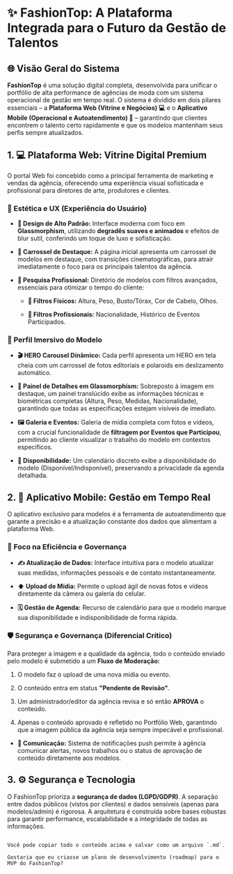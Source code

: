 # ✨ FashionTop: A Plataforma Integrada para o Futuro da Gestão de Talentos

## 🌐 Visão Geral do Sistema

**FashionTop** é uma solução digital completa, desenvolvida para unificar o portfólio de alta performance de agências de moda com um sistema operacional de gestão em tempo real. O sistema é dividido em dois pilares essenciais – a **Plataforma Web (Vitrine e Negócios) 💻** e o **Aplicativo Mobile (Operacional e Autoatendimento) 📱** – garantindo que clientes encontrem o talento certo rapidamente e que os modelos mantenham seus perfis sempre atualizados.

## 1. 💻 Plataforma Web: Vitrine Digital Premium

O portal Web foi concebido como a principal ferramenta de marketing e vendas da agência, oferecendo uma experiência visual sofisticada e profissional para diretores de arte, produtores e clientes.

### 🎨 Estética e UX (Experiência do Usuário)

* **💎 Design de Alto Padrão:** Interface moderna com foco em **Glassmorphism**, utilizando **degradês suaves e animados** e efeitos de blur sutil, conferindo um toque de luxo e sofisticação.

* **📸 Carrossel de Destaque:** A página inicial apresenta um carrossel de modelos em destaque, com transições cinematográficas, para atrair imediatamente o foco para os principais talentos da agência.

* **🔎 Pesquisa Profissional:** Diretório de modelos com filtros avançados, essenciais para otimizar o tempo do cliente:

  * **💪 Filtros Físicos:** Altura, Peso, Busto/Tórax, Cor de Cabelo, Olhos.

  * **💼 Filtros Profissionais:** Nacionalidade, Histórico de Eventos Participados.

### 👤 Perfil Imersivo do Modelo

* **🎬 HERO Carousel Dinâmico:** Cada perfil apresenta um HERO em tela cheia com um carrossel de fotos editoriais e polaroids em deslizamento automático.

* **📏 Painel de Detalhes em Glassmorphism:** Sobreposto à imagem em destaque, um painel translúcido exibe as informações técnicas e biométricas completas (Altura, Peso, Medidas, Nacionalidade), garantindo que todas as especificações estejam visíveis de imediato.

* **🖼️ Galeria e Eventos:** Galeria de mídia completa com fotos e vídeos, com a crucial funcionalidade de **filtragem por Eventos que Participou**, permitindo ao cliente visualizar o trabalho do modelo em contextos específicos.

* **📅 Disponibilidade:** Um calendário discreto exibe a disponibilidade do modelo (Disponível/Indisponível), preservando a privacidade da agenda detalhada.

## 2. 📱 Aplicativo Mobile: Gestão em Tempo Real

O aplicativo exclusivo para modelos é a ferramenta de autoatendimento que garante a precisão e a atualização constante dos dados que alimentam a plataforma Web.

### 🚀 Foco na Eficiência e Governança

* **✍️ Atualização de Dados:** Interface intuitiva para o modelo atualizar suas medidas, informações pessoais e de contato instantaneamente.

* **⬆️ Upload de Mídia:** Permite o upload ágil de novas fotos e vídeos diretamente da câmera ou galeria do celular.

* **🗓️ Gestão de Agenda:** Recurso de calendário para que o modelo marque sua disponibilidade e indisponibilidade de forma rápida.

### 🛡️ Segurança e Governança (Diferencial Crítico)

Para proteger a imagem e a qualidade da agência, todo o conteúdo enviado pelo modelo é submetido a um **Fluxo de Moderação:**

1. O modelo faz o upload de uma nova mídia ou evento.

2. O conteúdo entra em status **"Pendente de Revisão"**.

3. Um administrador/editor da agência revisa e só então **APROVA** o conteúdo.

4. Apenas o conteúdo aprovado é refletido no Portfólio Web, garantindo que a imagem pública da agência seja sempre impecável e profissional.

* **📣 Comunicação:** Sistema de notificações push permite à agência comunicar alertas, novos trabalhos ou o status de aprovação de conteúdo diretamente aos modelos.

## 3. ⚙️ Segurança e Tecnologia

O FashionTop prioriza a **segurança de dados (LGPD/GDPR)**. A separação entre dados públicos (vistos por clientes) e dados sensíveis (apenas para modelos/admin) é rigorosa. A arquitetura é construída sobre bases robustas para garantir performance, escalabilidade e a integridade de todas as informações.
```eof

Você pode copiar todo o conteúdo acima e salvar como um arquivo `.md`.

Gostaria que eu criasse um plano de desenvolvimento (roadmap) para o MVP do FashionTop?
````

